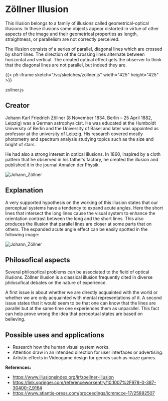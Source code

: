 # Zöllner Illusion

This illusion belongs to a family of illusions called geometrical-optical illusions. In these illusions some objects appear distorted in virtue of other aspects of the image and their geometrical properties as length, straightness, or parallelism are not correctly perceived.

The illusion consists of a series of parallel, diagonal lines which are crossed by short lines. The direction of the crossing lines alternate between horizontal and vertical. The created optical effect gets the observer to think that the diagonal lines are not parallel, but indeed they are.



{{< p5-iframe sketch="/vc/sketches/zollner.js"  width="425" height="425" >}}

zollner.js


## Creator
Johann Karl Friedrich Zöllner (8 November 1834, Berlin – 25 April 1882, Leipzig) was a German astrophysicist. He was educated at the Humboldt University of Berlin and the University of Basel and later was appointed as professor at the university of Leipzig. His research covered mostly photometry and spectrum analysis studying topics such as the size and bright of stars. 

He had also a strong interest in optical illusions. In 1860, inspired by a cloth pattern that he observed in his father’s factory, he created the illusion and published it in the journal Annalen der Physik.


![Johann_Zöllner](/vc/sketches/foto_zollner.jpg)



## Explanation
A very supported hypothesis on the working of this illusion states that our perceptual systems have a tendency to expand acute angles. Here the short lines that intersect the long lines cause the visual system to enhance the orientation contrast between the long and the short lines. This also produces the illusion that parallel lines are closer at some parts that on others. The expanded acute angle effect can be easily spotted in the following image:


![Johann_Zöllner](/vc/sketches/Zollnervariant.jpg)


## Philosofical aspects
Several philosofical problems can be associated to the field of optical illusions. Zöllner illusion is a classical illusion frequently cited in diverse philosofical debates on the nature of experience.

A first issue is about whether we are directly acquainted with the world or whether we are only acquainted with mental representations of it. A second issue states that it would seem to be that one can know that the lines are parallel but at the same time one experiences them as unparallel. This fact can help prove wrong the idea that perceptual states are based on believing.


## Possible uses and applications
* Research how the human visual system works.
* Attention draw in an intended direction for user interfaces or advertising.
* Artistic effects in Videogame design for genres such as maze games.



**References:**

* https://www.illusionsindex.org/ir/zoellner-illusion
* https://link.springer.com/referenceworkentry/10.1007%2F978-0-387-30400-7_9164
* https://www.atlantis-press.com/proceedings/icmmcce-17/25882507
